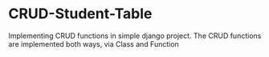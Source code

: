 # CRUD-Student-Table
Implementing CRUD functions in simple django project.
The CRUD functions are implemented both ways, via Class and Function
